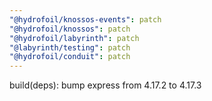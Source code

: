 ```yaml
---
"@hydrofoil/knossos-events": patch
"@hydrofoil/knossos": patch
"@hydrofoil/labyrinth": patch
"@labyrinth/testing": patch
"@hydrofoil/conduit": patch
---
```


build(deps): bump express from 4.17.2 to 4.17.3
